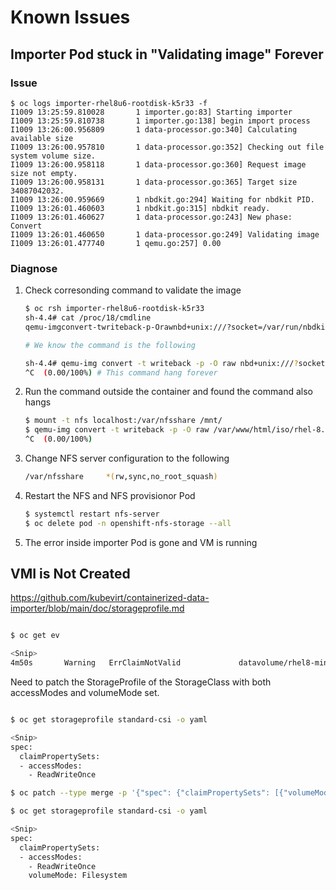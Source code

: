 # Known Issues

## Importer Pod stuck in "Validating image" Forever

### Issue

```log
$ oc logs importer-rhel8u6-rootdisk-k5r33 -f
I1009 13:25:59.810028       1 importer.go:83] Starting importer
I1009 13:25:59.810738       1 importer.go:138] begin import process
I1009 13:26:00.956809       1 data-processor.go:340] Calculating available size
I1009 13:26:00.957810       1 data-processor.go:352] Checking out file system volume size.
I1009 13:26:00.958118       1 data-processor.go:360] Request image size not empty.
I1009 13:26:00.958131       1 data-processor.go:365] Target size 34087042032.
I1009 13:26:00.959669       1 nbdkit.go:294] Waiting for nbdkit PID.
I1009 13:26:01.460603       1 nbdkit.go:315] nbdkit ready.
I1009 13:26:01.460627       1 data-processor.go:243] New phase: Convert
I1009 13:26:01.460650       1 data-processor.go:249] Validating image
I1009 13:26:01.477740       1 qemu.go:257] 0.00
```

### Diagnose

1. Check corresonding command to validate the image

    ```bash
    $ oc rsh importer-rhel8u6-rootdisk-k5r33
    sh-4.4# cat /proc/18/cmdline
    qemu-imgconvert-twriteback-p-Orawnbd+unix:///?socket=/var/run/nbdkit.sock/data/disk.imgsh-4.4#

    # We know the command is the following

    sh-4.4# qemu-img convert -t writeback -p -O raw nbd+unix:///?socket=/var/run/nbdkit.sock /data/disk.img
    ^C  (0.00/100%) # This command hang forever
    ```

2. Run the command outside the container and found the command also hangs

    ```bash
    $ mount -t nfs localhost:/var/nfsshare /mnt/
    $ qemu-img convert -t writeback -p -O raw /var/www/html/iso/rhel-8.6-kvm.qcow2 /mnt/4.img
    ^C  (0.00/100%)
    ```

3. Change NFS server configuration to the following

    ```bash
    /var/nfsshare     *(rw,sync,no_root_squash)
    ```

4. Restart the NFS and NFS provisionor Pod

    ```bash
    $ systemctl restart nfs-server
    $ oc delete pod -n openshift-nfs-storage --all
    ```

5. The error inside importer Pod is gone and VM is running

## VMI is Not Created

<https://github.com/kubevirt/containerized-data-importer/blob/main/doc/storageprofile.md>

```bash

$ oc get ev

<Snip>
4m50s       Warning   ErrClaimNotValid             datavolume/rhel8-minor-bird                DataVolume.storage spec is missing accessMode and volumeMode, cannot get access mode from StorageProfile standard-csi

```

Need to patch the StorageProfile of the StorageClass with both accessModes and volumeMode set.

```bash

$ oc get storageprofile standard-csi -o yaml

<Snip>
spec:
  claimPropertySets:
  - accessModes:
    - ReadWriteOnce

$ oc patch --type merge -p '{"spec": {"claimPropertySets": [{"volumeMode": "Filesystem"}]}}' StorageProfile standard-csi

$ oc get storageprofile standard-csi -o yaml

<Snip>
spec:
  claimPropertySets:
  - accessModes:
    - ReadWriteOnce
    volumeMode: Filesystem

```
